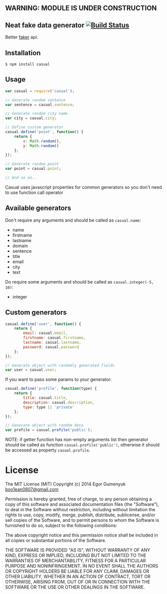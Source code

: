 ## WARNING: MODULE IS UNDER CONSTRUCTION

## Neat fake data generator [![Build Status](https://travis-ci.org/boo1ean/casual.png?branch=master)](https://travis-ci.org/boo1ean/casual)

Better [faker](https://github.com/Marak/Faker.js) api.

## Installation

    $ npm install casual

## Usage

```javascript
var casual = require('casual');

// Generate random sentence
var sentence = casual.sentence;

// Generate random city name
var city = casual.city;

// Define custom generator
casual.define('point', function() {
	return {
		x: Math.random(),
		y: Math.random()
	};
});

// Generate random point
var point = casual.point;

// And so on..
```

Casual uses javascript properties for common generators so you don't need to use function call operator

## Available generators

Don't require any arguments and should be called as `casual.name`:

- name
- firstname
- lastname
- domain
- sentence
- title
- email
- city
- text

Do require some arguments and should be called as `casual.integer(-5, 10)`:

- integer

## Custom generators

```javascript
casual.define('user', function() {
	return {
		email: casual.email,
		firstname: casual.firstname,
		lastname: casual.lastname,
		password: casual.password
	};
});

// Generate object with randomly generated fields
var user = casual.user;
```

If you want to pass some params to your generator:

```javascript
casual.define('profile', function(type) {
	return {
		title: casual.title,
		description: casual.description,
		type: type || 'private'
	};
});

// Generate object with random data
var profile = casual.profile('public');
```

NOTE: if getter function has non-empty arguments list then generator should be called as function `casual.profile('public')`,
otherwise it should be accessed as property `casual.profile`.

# License

The MIT License (MIT)
Copyright (c) 2014 Egor Gumenyuk <boo1ean0807@gmail.com>

Permission is hereby granted, free of charge, to any person obtaining a copy
of this software and associated documentation files (the "Software"), to deal
in the Software without restriction, including without limitation the rights
to use, copy, modify, merge, publish, distribute, sublicense, and/or sell
copies of the Software, and to permit persons to whom the Software is
furnished to do so, subject to the following conditions:

The above copyright notice and this permission notice shall be included in all
copies or substantial portions of the Software.

THE SOFTWARE IS PROVIDED "AS IS", WITHOUT WARRANTY OF ANY KIND,
EXPRESS OR IMPLIED, INCLUDING BUT NOT LIMITED TO THE WARRANTIES OF
MERCHANTABILITY, FITNESS FOR A PARTICULAR PURPOSE AND NONINFRINGEMENT.
IN NO EVENT SHALL THE AUTHORS OR COPYRIGHT HOLDERS BE LIABLE FOR ANY CLAIM,
DAMAGES OR OTHER LIABILITY, WHETHER IN AN ACTION OF CONTRACT, TORT OR
OTHERWISE, ARISING FROM, OUT OF OR IN CONNECTION WITH THE SOFTWARE OR THE USE
OR OTHER DEALINGS IN THE SOFTWARE.
